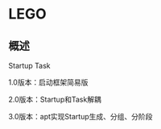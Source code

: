 # LEGO

## 概述    
Startup Task

1.0版本：启动框架简易版   

2.0版本：Startup和Task解耦   

3.0版本：apt实现Startup生成、分组、分阶段  
